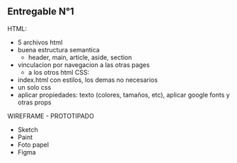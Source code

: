 Entregable N°1
--------------
HTML:
- 5 archivos html
- buena estructura semantica
    - header, main, article, aside, section
- vinculacion por navegacion a las otras pages
    - <a> a los otros html
CSS:
- index.html con estilos, los demas no necesarios
- un solo css
- aplicar propiedades: texto (colores, tamaños, etc), aplicar google fonts y otras props

WIREFRAME - PROTOTIPADO
- Sketch
- Paint
- Foto papel
- Figma